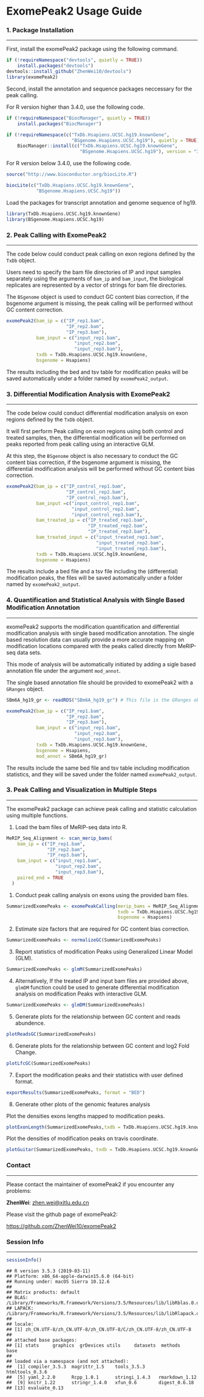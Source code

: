 ExomePeak2 Usage Guide
========================

### 1. Package Installation
-----------------------

First, install the exomePeak2 package using the following command.

``` r
if (!requireNamespace("devtools", quietly = TRUE))
    install.packages("devtools")
devtools::install_github("ZhenWei10/devtools")
library(exomePeak2)
```

Second, install the annotation and sequence packages neccessary for the peak calling.

For R version higher than 3.4.0, use the following code.

``` r
if (!requireNamespace("BiocManager", quietly = TRUE))
    install.packages("BiocManager")

if (!requireNamespace(c("TxDb.Hsapiens.UCSC.hg19.knownGene",
                        "BSgenome.Hsapiens.UCSC.hg19"), quietly = TRUE))
    BiocManager::install(c("TxDb.Hsapiens.UCSC.hg19.knownGene",
                           "BSgenome.Hsapiens.UCSC.hg19"), version = "3.8")
```

For R version below 3.4.0, use the following code.

``` r
source("http://www.bioconductor.org/biocLite.R")

biocLite(c("TxDb.Hsapiens.UCSC.hg19.knownGene",
           "BSgenome.Hsapiens.UCSC.hg19"))
```

Load the packages for transcript annotation and genome sequence of hg19.

``` r
library(TxDb.Hsapiens.UCSC.hg19.knownGene)
library(BSgenome.Hsapiens.UCSC.hg19)
```

### 2. Peak Calling with ExomePeak2
-------------------------------

The code below could conduct peak calling on exon regions defined by the `TxDb` object.

Users need to specify the bam file directories of IP and input samples separately using the arguments of `bam_ip` and `bam_input`, the biological replicates are represented by a vector of strings for bam file directories.

The `BSgenome` object is used to conduct GC content bias correction, if the bsgenome argument is missing, the peak calling will be performed without GC content correction.

``` r
exomePeak2(bam_ip = c("IP_rep1.bam", 
                      "IP_rep2.bam", 
                      "IP_rep3.bam"), 
           bam_input = c("input_rep1.bam",                 
                         "input_rep2.bam",
                         "input_rep3.bam"),
           txdb = TxDb.Hsapiens.UCSC.hg19.knownGene, 
           bsgenome = Hsapiens)
```

The results including the bed and tsv table for modification peaks will be saved automatically under a folder named by `exomePeak2_output`.

### 3. Differential Modification Analysis with ExomePeak2
-----------------------------------------------------

The code below could conduct differential modification analysis on exon regions defined by the `TxDb` object.

It will first perform Peak calling on exon regions using both control and treated samples, then, the differential modification will be performed on peaks reported from peak calling using an interactive GLM.

At this step, the `BSgenome` object is also necessary to conduct the GC content bias correction, if the bsgenome argument is missing, the differential modification analysis will be performed without GC content bias correction.

``` r
exomePeak2(bam_ip = c("IP_control_rep1.bam", 
                      "IP_control_rep2.bam", 
                      "IP_control_rep3.bam"), 
           bam_input =c("input_control_rep1.bam", 
                        "input_control_rep2.bam", 
                        "input_control_rep3.bam"),
           bam_treated_ip = c("IP_treated_rep1.bam", 
                              "IP_treated_rep2.bam",
                              "IP_treated_rep3.bam"),
           bam_treated_input = c("input_treated_rep1.bam", 
                                 "input_treated_rep2.bam",
                                 "input_treated_rep3.bam"), 
           txdb = TxDb.Hsapiens.UCSC.hg19.knownGene, 
           bsgenome = Hsapiens)
```

The results include a bed file and a tsv file including the (differential) modification peaks, the files will be saved automatically under a folder named by `exomePeak2_output`.

### 4. Quantification and Statistical Analysis with Single Based Modification Annotation
------------------------------------------------------------------------------------

exomePeak2 supports the modification quantification and differential modification analysis with single based modification annotation. The single based resolution data can usually provide a more accurate mapping on modification locations compared with the peaks called directly from MeRIP-seq data sets.

This mode of analysis will be automatically initiated by adding a sigle based annotation file under the argument `mod_annot`.

The single based annotation file should be provided to exomePeak2 with a `GRanges` object.

``` r
SBm6A_hg19_gr <- readRDS("SBm6A_hg19_gr") # This file is the GRanges object for the m6A single based resolution sites on hg19

exomePeak2(bam_ip = c("IP_rep1.bam", 
                      "IP_rep2.bam", 
                      "IP_rep3.bam"), 
           bam_input = c("input_rep1.bam",                 
                         "input_rep2.bam",
                         "input_rep3.bam"),
           txdb = TxDb.Hsapiens.UCSC.hg19.knownGene, 
           bsgenome = Hsapiens,
           mod_annot = SBm6A_hg19_gr)
```

The results include the same bed file and tsv table including modification statistics, and they will be saved under the folder named `exomePeak2_output`.

### 3. Peak Calling and Visualization in Multiple Steps
---------------------------------------------------

The exomePeak2 package can achieve peak calling and statistic calculation using multiple functions.

1.  Load the bam files of MeRIP-seq data into R.

``` r
MeRIP_Seq_Alignment <- scan_merip_bams(
    bam_ip = c("IP_rep1.bam", 
               "IP_rep2.bam", 
               "IP_rep3.bam"), 
    bam_input = c("input_rep1.bam",                 
                  "input_rep2.bam",
                  "input_rep3.bam"),
    paired_end = TRUE
  ) 
```

1.  Conduct peak calling analysis on exons using the provided bam files.

``` r
SummarizedExomePeaks <- exomePeakCalling(merip_bams = MeRIP_Seq_Alignment,
                                         txdb = TxDb.Hsapiens.UCSC.hg19.knownGene,
                                         bsgenome = Hsapiens) 
```

2.  Estimate size factors that are required for GC content bias correction.

``` r
SummarizedExomePeaks <- normalizeGC(SummarizedExomePeaks)
```

3.  Report statistics of modification Peaks using Generalized Linear Model (GLM).

``` r
SummarizedExomePeaks <- glmM(SummarizedExomePeaks) 
```

4.  Alternatively, If the treated IP and input bam files are provided above, `glmDM` function could be used to generate differential modification analysis on modification Peaks with interactive GLM.

``` r
SummarizedExomePeaks <- glmDM(SummarizedExomePeaks)
```

5.  Generate plots for the relationship between GC content and reads abundence.

``` r
plotReadsGC(SummarizedExomePeaks)
```

6.  Generate plots for the relationship between GC content and log2 Fold Change.

``` r
plotLfcGC(SummarizedExomePeaks) 
```

7.  Export the modification peaks and their statistics with user defined format.

``` r
exportResults(SummarizedExomePeaks, format = "BED") 
```

8.  Generate other plots of the genomic features analysis

Plot the densities exons lengths mapped to modification peaks.

``` r
plotExonLength(SummarizedExomePeaks,txdb = TxDb.Hsapiens.UCSC.hg19.knownGene)
```

Plot the densities of modification peaks on travis coordinate.

``` r
plotGuitar(SummarizedExomePeaks, txdb = TxDb.Hsapiens.UCSC.hg19.knownGene)
```

### Contact
---------------------

Please contact the maintainer of exomePeak2 if you encounter any problems:

**ZhenWei**: <zhen.wei@xjtlu.edu.cn>

Please visit the github page of exomePeak2:

<https://github.com/ZhenWei10/exomePeak2>

### Session Info
---------------------

``` r
sessionInfo()
```

    ## R version 3.5.3 (2019-03-11)
    ## Platform: x86_64-apple-darwin15.6.0 (64-bit)
    ## Running under: macOS Sierra 10.12.6
    ## 
    ## Matrix products: default
    ## BLAS: /Library/Frameworks/R.framework/Versions/3.5/Resources/lib/libRblas.0.dylib
    ## LAPACK: /Library/Frameworks/R.framework/Versions/3.5/Resources/lib/libRlapack.dylib
    ## 
    ## locale:
    ## [1] zh_CN.UTF-8/zh_CN.UTF-8/zh_CN.UTF-8/C/zh_CN.UTF-8/zh_CN.UTF-8
    ## 
    ## attached base packages:
    ## [1] stats     graphics  grDevices utils     datasets  methods   base     
    ## 
    ## loaded via a namespace (and not attached):
    ##  [1] compiler_3.5.3  magrittr_1.5    tools_3.5.3     htmltools_0.3.6
    ##  [5] yaml_2.2.0      Rcpp_1.0.1      stringi_1.4.3   rmarkdown_1.12 
    ##  [9] knitr_1.22      stringr_1.4.0   xfun_0.6        digest_0.6.18  
    ## [13] evaluate_0.13
